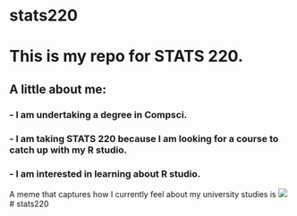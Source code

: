 # stats220

<h1>This is my repo for STATS 220. </h1>

<h2>A little about me:</h2>

<h3>- I am undertaking a degree in Compsci.</h3>
<h3>- I am taking STATS 220 because I am looking for a course to catch up with my R studio.</h3>
<h3>- I am interested in learning about R studio.</h3>

A meme that captures how I currently feel about my university studies is ![](https://media1.tenor.com/m/dTP4cRnO9bEAAAAC/sweating-nervous.gif)# stats220

